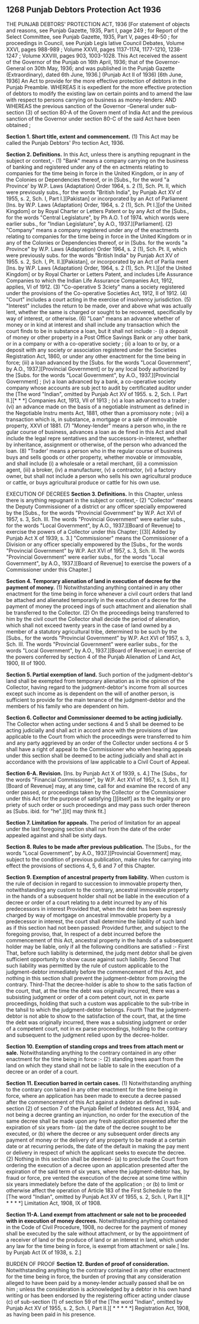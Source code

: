 ## 1268 Punjab Debtors Protection Act 1936
 
THE PUNJAB DEBTORS' PROTECTION ACT, 1936
[For statement of objects and reasons, see Punjab Gazette, 1935, Part I, page 249 ; for Report of the Select Committee, see Punjab Gazette, 1935, Part V, pages 49-50 ; for proceedings in Council, see Punjab Legis lative Council Debates, Volume XXVI, pages 988-989 ; Volume XXVII, pages 1137-1174, 1177-1210, 1238-1247 ; Volume XXVIII, pages 903, 1003-1028.
This Act received the assent of the Governor of the Punjab on 16th April, 1936; that of the Governor-General on 30th May, 1936; and was published in the Punjab Gazette (Extraordinary), dated 6th June, 1936.]
(Punjab Act II of 1936)
[6th June, 1936]
An Act to provide for the more effective protection of debtors in the Punjab
Preamble. WHEREAS it is expedient for the more effective protection of debtors to modify the existing law on certain points and to amend the law with respect to persons carrying on business as money-lenders:
AND WHEREAS the previous sanction of the Governor -General under sub-section (3) of section 80-A of the Govern ment of India Act and the previous sanction of the Governor under section 80-C of the said Act have been obtained ;


**Section 1. Short title, extent and commencement.**
 (1) This Act may be called the Punjab Debtors' Pro tection Act, 1936.

 

**Section 2. Definitions.**
 In this Act, unless there is anything repugnant in the subject or context,-
   (1) "Bank" means a company carrying on the business of banking and registered under any of the en actments relating to companies for the time being in force in the United Kingdom, or in any of the Colonies or Dependencies thereof, or in [Subs., for the word "a Province' by W.P. Laws (Adaptation) Order 1964, s. 2 (1), Sch. Pt. II, which were previously subs., for the words "British India", by Punjab Act XV of 1955, s. 2, Sch. I, Part I.][Pakistan] or incorporated by an Act of Parliament [Ins. by W.P. Laws (Adaptation) Order, 1964, s. 2 (1), Sch. Pt I.][of the United Kingdom] or by Royal Charter or Letters Patent or by any Act of the [Subs., for the words "Central Legislature", by Ph A.O. 1 of 1974. which words were earlier subs., for "Indian Legislature", by A.O., 1937.][Parliament].
   (2) "Company" means a company registered under any of the enactments relating to companies for the time being in force in the United Kingdom or in any of the Colonies or Dependencies thereof, or in [Subs. for the words "a Province" by W.P. Laws (Adaptation) Order 1964, s. 2 (1), Sch. Pt. II, which were previously subs. for the words "British India" by Punjab Act XV of 1955. s. 2, Sch. I, Pt. II.][Pakistan], or incorporated by an Act of Parlia ment [Ins. by W.P. Laws (Adaptation) Order, 1964, s. 2 (1), Sch. Pt I.][of the United Kingdom] or by Royal Charter or Letters Patent, and includes Life Assurance Companies to which the Indian Life Assurance Companies Act, 1912, applies, VI of 1912.
   (3) "Co-operative S 3ciety" mans a society registered under the provisions of the Co-operative Societies Act, 1912, II of 1912.
   (4) "Court" includes a court acting in the exercise of insolvency jurisdiction.
   (5) "Interest" includes the return to be made, over and above what was actually lent, whether the same is charged or sought to be recovered, specifically by way of interest, or otherwise.
   (6) "Loan" means an advance whether of money or in kind at interest and shall include any transaction which the court finds to be in substance a loan, but it shall not include :-
   (i) a deposit of money or other property in a Post Office Savings Bank or any other bank, or in a company or with a co-operative society ;
   (ii) a loan to or by, or a deposit with any society or association registered under the Societies Registration Act, 1860, or under any other enactment for the time being in force;
   (iii) a loan advanced by the [Subs. for the words "Local Government", by A.O., 1937.][Provincial Government] or by any local body authorized by the [Subs. for the words "Local Government", by A.O., 1937.][Provincial Government] ;
   (iv) a loan advanced by a bank, a co-operative society company whose accounts are sub ject to audit by certificated auditor under the [The word "Indian", omitted by Punjab Act XV of 1955. s. 2, Sch. I. Part II.][* * *] Companies Act, 1913, VII of 1913 ;
   (v) a loan advanced to a trader ;
   (vi) an advance made on the basis of a negotiable instrument as defined in the Negotiable Instru ments Act, 1881, other than a promissory note ; (vii) a transaction which is, in substance, a mortgage or a sale of immovable property, XXVI of 1881.
   (7) "Money-lender" means a person who, in the re gular course of business, advances a loan as de fined in this Act and shall include the legal repre sentatives and the successors-in-interest, whether by inheritance, assignment or otherwise, of the person who advanced the loan.
   (8) "Trader' means a person who in the regular course of business buys and sells goods or other property, whether movable or immovable, and shall include (i) a wholesale or a retail merchant,
   (ii) a commission agent,
   (iii) a broker,
   (iv) a manufacturer, (v) a contractor,
   (vi) a factory owner, but shall not include a person who sells his own agricultural produce or cattle, or buys agricultural produce or cattle for his own use.

 

EXECUTION OF DECREES 
**Section 3. Definitions.**
 In this Chapter, unless there is anything repugnant in the subject or context,-
(2) "Collector" means the Deputy Commissioner of a district or any officer specially empowered by the [Subs., for the words "Provincial Government" by W.P. Act XVI of 1957, s. 3, Sch. III. The words "Provincial Government" were earlier subs., for the words "Local Government", by A.O., 1937.][Board of Revenue] to exercise the powers of a Collector under this Chapter;
[(3)[ Added by Punjab Act X of 1939, s. 3.] "Commissioner" means the Commissioner of a Division or any officer specially empowered by the [Subs., for the words "Provincial Government" by W.P. Act XVI of 1957, s. 3, Sch. III. The words "Provincial Government" were earlier subs., for the words "Local Government", by A.O., 1937.][Board of Revenue] to exercise the powers of a Commissioner under this Chapter.]

 

**Section 4. Temporary alienation of land in execution of decree for the payment of money.**
 (1) Notwithstanding anything contained in any other enactment for the time being in force whenever a civil court orders that land be attached and alienated temporarily in the execution of a decree for the payment of money the proceed ings of such attachment and alienation shall be transferred to the Collector.
   (2) On the proceedings being transferred to him by the civil court the Collector shall decide the period of alienation, which shall not exceed twenty years in the case of land owned by a member of a statutory agricultural tribe, determined to be such by the [Subs., for the words "Provincial Government" by W.P. Act XVI of 1957, s. 3, Sch. III. The words "Provincial Government" were earlier subs., for the words "Local Government", by A.O., 1937.][Board of Revenue] in exercise of the powers conferred by section 4 of the Punjab Alienation of Land Act, 1900, III of 1900.

 

**Section 5. Partial exemption of land.**
 Such portion of the judgment-debtor's land shall be exempted from temporary alienation as in the opinion of the Collector, having regard to the judgment-debtor's income from all sources except such income as is dependent on the will of another person, is sufficient to provide for the main tenance of the judgment-debtor and the members of his family who are dependent on him.

 

**Section 6. Collector and Commissioner deemed to be acting judicially.**
 The Collector when acting under sections 4 and 5 shall be deemed to be acting judicially and shall act in accord ance with the provisions of law applicable to the Court from which the proceedings were transferred to him and any party aggrieved by an order of the Collector under sections 4 or 5 shall have a right of appeal to the Commissioner who when hearing appeals under this section shall be deemed to be acting judicially and shall act in accordance with the provisions of law applicable to a Civil Court of Appeal.

 

**Section 6-A. Revision.**
 [Ins. by Punjab Act X of 1939, s. 4.] The [Subs., for the words "Financial Commissioner", by W.P. Act XVI of 1957, s. 3, Sch. III.][Board of Revenue] may, at any time, call for and examine the record of any order passed, or proceedings taken by the Collector or the Commissioner under this Act for the purpose of satisfying [][itself] as to the legality or pro priety of such order or such proceedings and may pass such order thereon as [Subs. ibid. for "he".][it] may think fit.]

 

**Section 7. Limitation for appeals.**
 The period of limitation for an appeal under the last foregoing section shall run from the date of the order appealed against and shall be sixty days.

 

**Section 8. Rules to be made after previous publication.**
 The [Subs., for the words "Local Government", by A.O., 1937.][Provincial Government] may, subject to the condition of previous publication, make rules for carrying into effect the provisions of sections 4, 5, 6 and 7 of this Chapter.

 

**Section 9. Exemption of ancestral property from liability.**
 When custom is the rule of decision in regard to succession to immovable property then, notwithstanding any custom to the contrary, ancestral immovable property in the hands of a subsequent holder shall not be liable in the execution of a decree or order of a court relating to a debt incurred by any of his predecessors in interest
   Provided that, when the debt has been expressly charged by way of mortgage on ancestral immovable property by a predecessor in interest, the court shall determine the liability of such land as if this section had not been passed:
   Provided further, and subject to the foregoing proviso, that, In respect of a debt incurred before the commencement of this Act, ancestral property in the hands of a subsequent holder may be liable, only if all the following conditions are satisfied :-
   First That, before such liability is determined, the judg ment debtor shall be given sufficient opportunity to show cause against such liability.
   Second That such liability was permitted by the rule of custom applicable to the judgment-debtor immediately before the commencement of this Act, and nothing in this section shall prevent the judgment-debtor from proving the contrary.
   Third-That the decree-holder is able to show to the satis faction of the court, that, at the time the debt was originally incurred, there was a subsisting judgment or order of a com petent court, not in ex parte proceedings, holding that such a custom was applicable to the sub-tribe in the tahsil to which the judgment-debtor belongs.
   Fourth That the judgment-debtor is not able to show to the satisfaction of the court, that, at the time the debt was originally incurred, there was a subsisting judgment or order of a competent court, not in ex parse proceedings, holding to the contrary and subsequent to the judgment relied upon by the decree-holder.

 

**Section 10. Exemption of standing crops and trees from attach ment or sale.**
 Notwithstanding anything to the contrary contained in any other enactment for the time being in force :-
    (2) standing trees apart from the land on which they stand shall not be liable to sale in the execution of a decree or an order of a court.

 

**Section 11. Execution barred in certain cases.**
 (1) Notwithstanding anything to the contrary con tained in any other enactment for the time being in force, where an application has been made to execute a decree passed after the commencement of this Act against a debtor as defined in sub-section (2) of section 7 of the Punjab Relief of Indebted ness Act, 1934, and not being a decree granting an injunction, no order for the execution of the same decree shall be made upon any fresh application presented after the expiration of six years from-
    (a) the date of the decree sought to be executed, or
    (b) where the decree or any subsequent order directs any payment of money or the delivery of any property to be made at a certain date or at recurring periods, the date of the default in making the pay ment or delivery in respect of which the applicant seeks to execute the decree.
    (2) Nothing in this section shall be deemed-
    (a) to preclude the Court from ordering the execution of a decree upon an application presented after the expiration of the said term of six years, where the judgment-debtor has, by fraud or force, pre vented the execution of the decree at some time within six years immediately before the date of the application ; or
    (b) to limit or otherwise affect the operation of Article 183 of the First Schedule to the [The word "Indian", omitted by Punjab Act XV of 1955, s. 2, Sch. I, Part II.][* * * * *] Limitation Act, 1908, IX of 1908.

 

**Section 11-A. Land exempt from attachment or sale not to be proceeded with in execution of money decrees.**
 Notwithstanding anything contained in the Code of Civil Procedure, 1908, no decree for the payment of money shall be executed by the sale without attachment, or by the appointment of a receiver of land or the produce of land or an interest in land, which under any law for the time being in force, is exempt from attachment or sale.[ Ins. by Punjab Act IX of 1938, s. 2.]

 

BURDEN OF PROOF 
**Section 12. Burden of proof of consideration.**
 Notwithstanding anything to the contrary contained in any other enactment for the time being in force, the burden of proving that any consideration alleged to have been paid by a money-lender actually passed shall be on him ; unless the consideration is acknowledged by a debtor in his own hand writing or has been endorsed by the registering officer acting under clause (c) of sub-section (1) of section 59 of the [The word "Indian", omitted by Punjab Act XV of 1955, s. 2, Sch. I, Part II.][ * * * * *] Registration Act, 1908, as having been paid in his presence.

